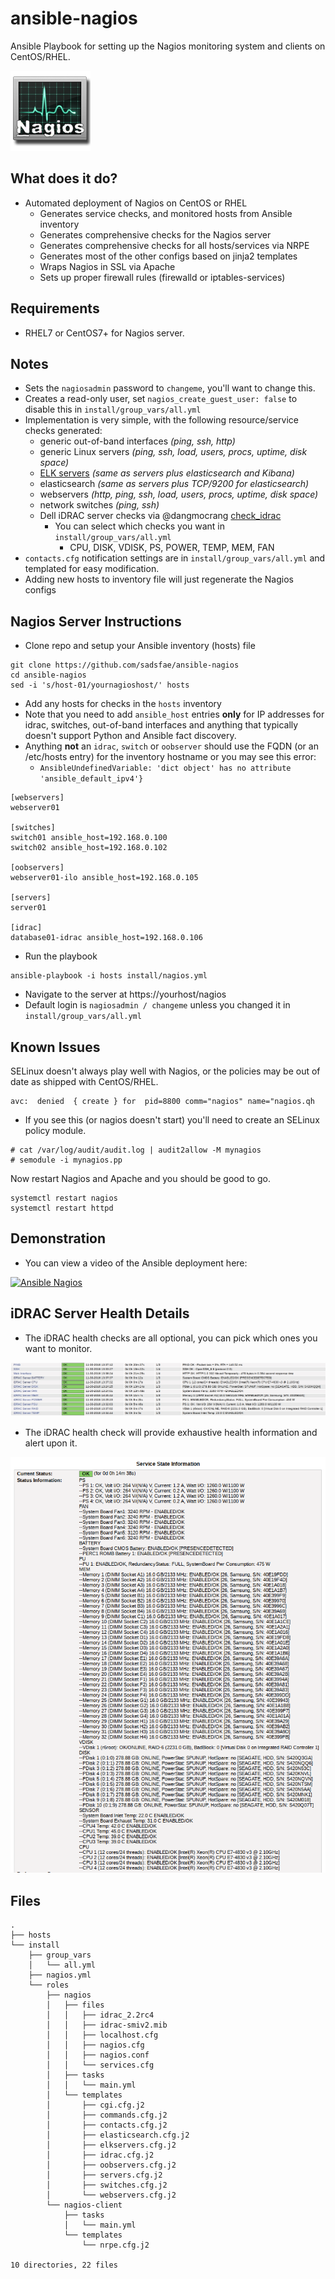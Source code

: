 ansible-nagios
==============
Ansible Playbook for setting up the Nagios monitoring system and clients on CentOS/RHEL.

![Nagios](/image/ansible-nagios.png?raw=true)

## What does it do?
   - Automated deployment of Nagios on CentOS or RHEL
     * Generates service checks, and monitored hosts from Ansible inventory
     * Generates comprehensive checks for the Nagios server
     * Generates comprehensive checks for all hosts/services via NRPE
     * Generates most of the other configs based on jinja2 templates
     * Wraps Nagios in SSL via Apache
     * Sets up proper firewall rules (firewalld or iptables-services)

## Requirements
   - RHEL7 or CentOS7+ for Nagios server.

## Notes
   - Sets the ```nagiosadmin``` password to ```changeme```, you'll want to change this.
   - Creates a read-only user, set ```nagios_create_guest_user: false``` to disable this in ```install/group_vars/all.yml```
   - Implementation is very simple, with the following resource/service checks generated:
     - generic out-of-band interfaces *(ping, ssh, http)*
     - generic Linux servers *(ping, ssh, load, users, procs, uptime, disk space)*
     - [ELK servers](https://github.com/sadsfae/ansible-elk) *(same as servers plus elasticsearch and Kibana)*
     - elasticsearch *(same as servers plus TCP/9200 for elasticsearch)*
     - webservers *(http, ping, ssh, load, users, procs, uptime, disk space)*
     - network switches *(ping, ssh)*
     - Dell iDRAC server checks via @dangmocrang [check_idrac](https://github.com/dangmocrang/check_idrac)
       - You can select which checks you want in ```install/group_vars/all.yml```
         - CPU, DISK, VDISK, PS, POWER, TEMP, MEM, FAN
   - ```contacts.cfg``` notification settings are in ```install/group_vars/all.yml``` and templated for easy modification.
   - Adding new hosts to inventory file will just regenerate the Nagios configs

## Nagios Server Instructions
   - Clone repo and setup your Ansible inventory (hosts) file
```
git clone https://github.com/sadsfae/ansible-nagios
cd ansible-nagios
sed -i 's/host-01/yournagioshost/' hosts
```
   - Add any hosts for checks in the ```hosts``` inventory
   - Note that you need to add ```ansible_host``` entries __only__ for IP addresses for idrac, switches, out-of-band interfaces and anything that typically doesn't support Python and Ansible fact discovery.
   - Anything __not__ an ```idrac```, ```switch``` or ```oobserver``` should use the FQDN (or an /etc/hosts entry) for the inventory hostname or you may see this error:
     - ```AnsibleUndefinedVariable: 'dict object' has no attribute 'ansible_default_ipv4'}```

```
[webservers]
webserver01

[switches]
switch01 ansible_host=192.168.0.100
switch02 ansible_host=192.168.0.102

[oobservers]
webserver01-ilo ansible_host=192.168.0.105

[servers]
server01

[idrac]
database01-idrac ansible_host=192.168.0.106

```
   - Run the playbook
```
ansible-playbook -i hosts install/nagios.yml
```
   - Navigate to the server at https://yourhost/nagios
   - Default login is ```nagiosadmin / changeme``` unless you changed it in ```install/group_vars/all.yml```

## Known Issues

SELinux doesn't always play well with Nagios, or the policies may be out of date as shipped with CentOS/RHEL.
```
avc:  denied  { create } for  pid=8800 comm="nagios" name="nagios.qh
```
   - If you see this (or nagios doesn't start) you'll need to create an SELinux policy module.
```
# cat /var/log/audit/audit.log | audit2allow -M mynagios
# semodule -i mynagios.pp
```
Now restart Nagios and Apache and you should be good to go.
```
systemctl restart nagios
systemctl restart httpd
```

## Demonstration
   - You can view a video of the Ansible deployment here:

[![Ansible Nagios](http://img.youtube.com/vi/6vfhflwC_Wg/0.jpg)](http://www.youtube.com/watch?v=6vfhflwC_Wg "Deploying Nagios with Ansible")

## iDRAC Server Health Details
   - The iDRAC health checks are all optional, you can pick which ones you want to monitor.

![CHECK](/image/idrac-check.jpg?raw=true)

   - The iDRAC health check will provide exhaustive health information and alert upon it.

![iDRAC](/image/nagios-idrac.png?raw=true)

## Files

```
.
├── hosts
└── install
    ├── group_vars
    │   └── all.yml
    ├── nagios.yml
    └── roles
        ├── nagios
        │   ├── files
        │   │   ├── idrac_2.2rc4
        │   │   ├── idrac-smiv2.mib
        │   │   ├── localhost.cfg
        │   │   ├── nagios.cfg
        │   │   ├── nagios.conf
        │   │   └── services.cfg
        │   ├── tasks
        │   │   └── main.yml
        │   └── templates
        │       ├── cgi.cfg.j2
        │       ├── commands.cfg.j2
        │       ├── contacts.cfg.j2
        │       ├── elasticsearch.cfg.j2
        │       ├── elkservers.cfg.j2
        │       ├── idrac.cfg.j2
        │       ├── oobservers.cfg.j2
        │       ├── servers.cfg.j2
        │       ├── switches.cfg.j2
        │       └── webservers.cfg.j2
        └── nagios-client
            ├── tasks
            │   └── main.yml
            └── templates
                └── nrpe.cfg.j2

10 directories, 22 files
```
